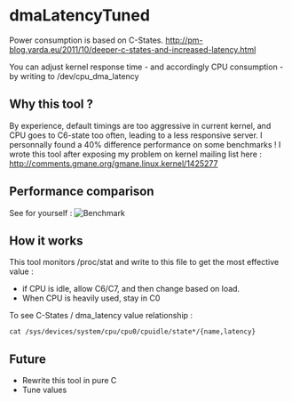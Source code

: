 dmaLatencyTuned
===============
Power consumption is based on C-States.
http://pm-blog.yarda.eu/2011/10/deeper-c-states-and-increased-latency.html

You can adjust kernel response time - and accordingly CPU consumption - by writing to /dev/cpu_dma_latency

Why this tool ? 
---------------
By experience, default timings are too aggressive in current kernel, and CPU goes to C6-state too often, leading to
a less responsive server. I personnally found a 40% difference performance on some benchmarks !
I wrote this tool after exposing my problem on kernel mailing list here : http://comments.gmane.org/gmane.linux.kernel/1425277

Performance comparison
----------------------
See for yourself : 
![Benchmark](http://tof.canardpc.com/view/b8d2e869-f92b-46c8-969b-b3c97262d7e5.jpg)

How it works
------------
This tool monitors /proc/stat and write to this file to get the most effective value : 
- if CPU is idle, allow C6/C7, and then change based on load.
- When CPU is heavily used, stay in C0

To see C-States / dma_latency value relationship : 

```
cat /sys/devices/system/cpu/cpu0/cpuidle/state*/{name,latency}
```

Future
------
- Rewrite this tool in pure C
- Tune values